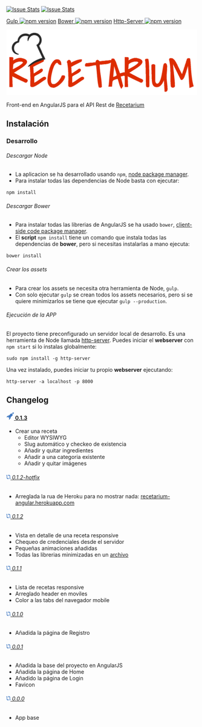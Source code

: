 [![Issue Stats](http://issuestats.com/github/JoseVte/tfg-recetarium-angularjs/badge/pr?style=flat)](http://issuestats.com/github/JoseVte/tfg-recetarium-angularjs)
[![Issue Stats](http://issuestats.com/github/JoseVte/tfg-recetarium-angularjs/badge/issue?style=flat)](http://issuestats.com/github/JoseVte/tfg-recetarium-angularjs)

[Gulp ![npm version](https://badge.fury.io/js/gulp.svg)](https://badge.fury.io/js/gulp)
[Bower ![npm version](https://badge.fury.io/js/bower.svg)](https://badge.fury.io/js/bower)
[Http-Server ![npm version](https://badge.fury.io/js/http-server.svg)](https://badge.fury.io/js/http-server)

![logo](app/img/header-logo-light.png)

Front-end en AngularJS para el API Rest de [Recetarium](https://github.com/JoseVte/tfg-recetarium)

## Instalación

### Desarrollo

###### Descargar Node

- La aplicacion se ha desarrollado usando `npm`, [node package manager][npm].
- Para instalar todas las dependencias de Node basta con ejecutar:
```
npm install
```

###### Descargar Bower

- Para instalar todas las librerias de AngularJS se ha usado `bower`, [client-side code package manager][bower].
- El **script** `npm install` tiene un comando que instala todas las dependencias de **bower**, pero si necesitas instalarlas a mano ejecuta:
```
bower install
```

###### Crear los assets

- Para crear los assets se necesita otra herramienta de Node, `gulp`.
- Con solo ejecutar `gulp` se crean todos los assets necesarios, pero si se quiere minimizarlos se tiene que ejecutar `gulp --production`.

###### Ejecución de la APP

El proyecto tiene preconfigurado un servidor local de desarrollo. Es una herramienta de Node llamada  [http-server][http-server].
Puedes iniciar el **webserver** con `npm start` si lo instalas globalmente:
```
sudo npm install -g http-server
```
Una vez instalado, puedes iniciar tu propio **webserver** ejecutando:
```
http-server -a localhost -p 8000
```

## Changelog

#### [![0.1.3](/app/doc/rocket-blue.png) 0.1.3](https://github.com/JoseVte/tfg-recetarium-angularjs/releases/tag/0.1.3)

- Crear una receta
    - Editor WYSIWYG
    - Slug automático y checkeo de existencia
    - Añadir y quitar ingredientes
    - Añadir a una categoria existente
    - Añadir y quitar imágenes

###### [![0.1.2-hotfix](/app/doc/release.png) 0.1.2-hotfix](https://github.com/JoseVte/tfg-recetarium-angularjs/releases/tag/0.1.2-hotfix)

- Arreglada la rua de Heroku para no mostrar nada: [recetarium-angular.herokuapp.com](https://recetarium-angular.herokuapp.com/)

###### [![0.1.2](/app/doc/release.png) 0.1.2](https://github.com/JoseVte/tfg-recetarium-angularjs/releases/tag/0.1.2)

- Vista en detalle de una receta responsive
- Chequeo de credenciales desde el servidor
- Pequeñas animaciones añadidas
- Todas las librerias minimizadas en un [archivo](/app/assets/js/lib/app.min.js)

###### [![0.1.1](/app/doc/release.png) 0.1.1](https://github.com/JoseVte/tfg-recetarium-angularjs/releases/tag/0.1.1)

- Lista de recetas responsive
- Arreglado header en moviles
- Color a las tabs del navegador mobile

###### [![0.1.0](/app/doc/release.png) 0.1.0](https://github.com/JoseVte/tfg-recetarium-angularjs/releases/tag/0.1.0)

- Añadida la página de Registro

###### [![0.0.1](/app/doc/release.png) 0.0.1](https://github.com/JoseVte/tfg-recetarium-angularjs/releases/tag/0.0.1)

- Añadida la base del proyecto en AngularJS
- Añadida la página de Home
- Añadido la página de Login
- Favicon

###### [![0.0.0](/app/doc/release.png) 0.0.0](https://github.com/JoseVte/tfg-recetarium-angularjs/releases/tag/0.0.0)

- App base

[bower]: http://bower.io
[npm]: https://www.npmjs.org/
[http-server]: https://github.com/nodeapps/http-server
